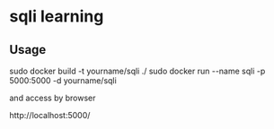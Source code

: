 # sqli learning

## Usage

sudo docker build -t yourname/sqli ./
sudo docker run --name sqli -p 5000:5000 -d yourname/sqli

and access by browser

http://localhost:5000/
